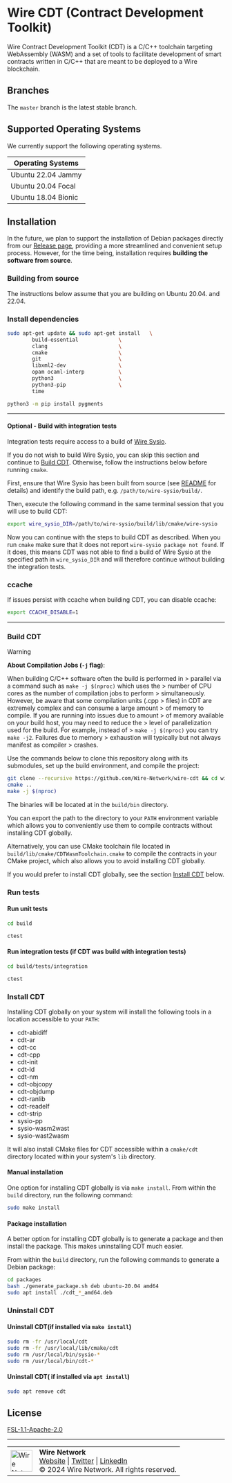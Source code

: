 # Wire CDT (Contract Development Toolkit)

Wire Contract Development Toolkit (CDT) is a C/C++ toolchain targeting WebAssembly (WASM) and a set of tools to facilitate development of smart contracts written in C/C++ that are meant to be deployed to a Wire blockchain.

## Branches

The `master` branch is the latest stable branch.

## Supported Operating Systems

We currently support the following operating systems.

| **Operating Systems**           |
|---------------------------------|
| Ubuntu 22.04 Jammy              |
| Ubuntu 20.04 Focal              |
| Ubuntu 18.04 Bionic             |

## Installation

In the future, we plan to support the installation of Debian packages directly from our [Release page](https://github.com/Wire-Network/wire-cdt/releases), providing a more streamlined and convenient setup process. However, for the time being, installation requires **building the software from source**.

### Building from source

The instructions below assume that you are building on Ubuntu 20.04. and 22.04.

### Install dependencies

```sh
sudo apt-get update && sudo apt-get install   \
        build-essential             \
        clang                       \
        cmake                       \
        git                         \
        libxml2-dev                 \
        opam ocaml-interp           \
        python3                     \
        python3-pip                 \
        time
```

```sh
python3 -m pip install pygments
```

---

#### Optional - Build with integration tests

Integration tests require access to a build of [Wire Sysio](https://github.com/Wire-Network/wire-sysio).

If you do not wish to build Wire Sysio, you can skip this section and continue to [Build CDT](#build-cdt). Otherwise, follow the instructions below before running `cmake`.

First, ensure that Wire Sysio has been built from source (see [README](https://github.com/Wire-Network/wire-sysio/wire_sysio#building-from-source) for details) and identify the build path, e.g. `/path/to/wire-sysio/build/`.

Then, execute the following command in the same terminal session that you will use to build CDT:

```sh
export wire_sysio_DIR=/path/to/wire-sysio/build/lib/cmake/wire-sysio
```

Now you can continue with the steps to build CDT as described. When you run `cmake` make sure that it does not report `wire-sysio package not found`. If it does, this means CDT was not able to find a build of Wire Sysio at the specified path in `wire_sysio_DIR` and will therefore continue without building the integration tests.

### ccache

If issues persist with ccache when building CDT, you can disable ccache:

```sh
export CCACHE_DISABLE=1
```

---

### Build CDT

> [!WARNING]  
> **About Compilation Jobs (`-j` flag)**:
>
> When building C/C++ software often the build is performed in > parallel via a command such as `make -j $(nproc)` which uses the > number of CPU cores as the number of compilation jobs to perform > simultaneously. However, be aware that some compilation units (.cpp > files) in CDT are extremely complex and can consume a large amount > of memory to compile. If you are running into issues due to amount > of memory available on your build host, you may need to reduce the > level of parallelization used for the build. For example, instead of > `make -j $(nproc)` you can try `make -j2`. Failures due to memory > exhaustion will typically but not always manifest as compiler > crashes.

Use the commands below to clone this repository along with its submodules, set up the build environment, and compile the project:

```sh
git clone --recursive https://github.com/Wire-Network/wire-cdt && cd wire-cdt && mkdir build && cd build 
cmake ..
make -j $(nproc)
```

The binaries will be located at in the `build/bin` directory.

You can export the path to the directory to your `PATH` environment variable which allows you to conveniently use them to compile contracts without installing CDT globally.

Alternatively, you can use CMake toolchain file located in `build/lib/cmake/CDTWasmToolchain.cmake` to compile the contracts in your CMake project, which also allows you to avoid installing CDT globally.

If you would prefer to install CDT globally, see the section [Install CDT](#install-cdt) below.

### Run tests

#### Run unit tests

```sh
cd build

ctest
```

#### Run integration tests (if CDT was build with integration tests)

```sh
cd build/tests/integration

ctest
```

### Install CDT

Installing CDT globally on your system will install the following tools in a location accessible to your `PATH`:

* cdt-abidiff
* cdt-ar
* cdt-cc
* cdt-cpp
* cdt-init
* cdt-ld
* cdt-nm
* cdt-objcopy
* cdt-objdump
* cdt-ranlib
* cdt-readelf
* cdt-strip
* sysio-pp
* sysio-wasm2wast
* sysio-wast2wasm

It will also install CMake files for CDT accessible within a `cmake/cdt` directory located within your system's `lib` directory.

#### Manual installation

One option for installing CDT globally is via `make install`. From within the `build` directory, run the following command:

```sh
sudo make install
```

#### Package installation

A better option for installing CDT globally is to generate a package and then install the package. This makes uninstalling CDT much easier.

From within the `build` directory, run the following commands to generate a Debian package:

```sh
cd packages
bash ./generate_package.sh deb ubuntu-20.04 amd64
sudo apt install ./cdt_*_amd64.deb
```

### Uninstall CDT

#### Uninstall CDT(if installed via `make install`)

```sh
sudo rm -fr /usr/local/cdt
sudo rm -fr /usr/local/lib/cmake/cdt
sudo rm /usr/local/bin/sysio-*
sudo rm /usr/local/bin/cdt-*
```

#### Uninstall CDT( if installed via `apt install`)

```sh
sudo apt remove cdt
```

## License

[FSL-1.1-Apache-2.0](./LICENSE.md)

---

<!-- markdownlint-disable MD033 -->
<table>
  <tr>
    <td><img src="https://wire.foundation/favicon.ico" alt="Wire Network" width="50"/></td>
    <td>
      <strong>Wire Network</strong><br>
      <a href="https://www.wire.network/">Website</a> |
      <a href="https://x.com/wire_blockchain">Twitter</a> |
      <a href="https://www.linkedin.com/company/wire-network-blockchain/">LinkedIn</a><br>
      © 2024 Wire Network. All rights reserved.
    </td>
  </tr>
</table>
